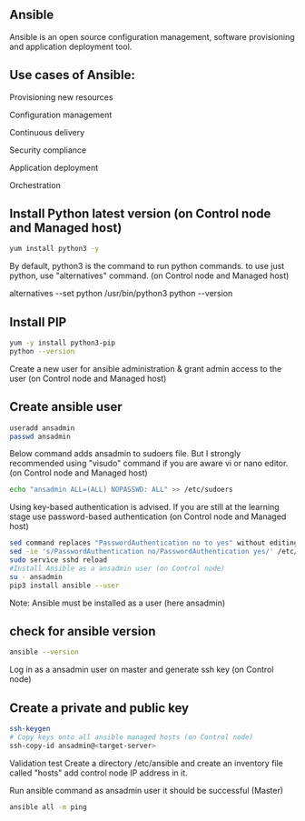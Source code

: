 

## Ansible 

Ansible is an open source configuration management, software provisioning and application deployment tool.


## Use cases of Ansible:

Provisioning new resources

Configuration management

Continuous delivery

Security compliance

Application deployment

Orchestration


## Install Python latest version (on Control node and Managed host)

```bash
yum install python3 -y
```
By default, python3 is the command to run python commands. to use just python, use "alternatives" command. (on Control node and Managed host)

alternatives --set python /usr/bin/python3
python --version

## Install PIP 
```bash
yum -y install python3-pip
python --version
```
Create a new user for ansible administration & grant admin access to the user (on Control node and Managed host)

## Create ansible user 
```bash
useradd ansadmin
passwd ansadmin
```

Below command adds ansadmin to sudoers file. But I strongly recommended using "visudo" command if you are aware vi or nano editor. (on Control node and Managed host)
```bash
echo "ansadmin ALL=(ALL) NOPASSWD: ALL" >> /etc/sudoers
```

Using key-based authentication is advised. If you are still at the learning stage use password-based authentication (on Control node and Managed host)

```bash
sed command replaces "PasswordAuthentication no to yes" without editing file 
sed -ie 's/PasswordAuthentication no/PasswordAuthentication yes/' /etc/ssh/sshd_config
sudo service sshd reload
#Install Ansible as a ansadmin user (on Control node)
su - ansadmin
pip3 install ansible --user
```
Note: Ansible must be installed as a user (here ansadmin)

## check for ansible version

```bash
ansible --version
```

Log in as a ansadmin user on master and generate ssh key (on Control node)

## Create a private and public key
```bash
ssh-keygen
# Copy keys onto all ansible managed hosts (on Control node)
ssh-copy-id ansadmin@<target-server>
```
Validation test
Create a directory /etc/ansible and create an inventory file called "hosts" add control node IP address in it.

Run ansible command as ansadmin user it should be successful (Master)
```bash
ansible all -m ping
```
